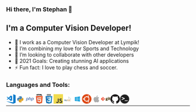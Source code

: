 ### Hi there, I'm Stephan 👋

## I'm a Computer Vision Developer!

- 🔭 I work as a Computer Vision Developer at Lympik!
- 🌱 I’m combining my love for Sports and Technology
- 👯 I’m looking to collaborate with other developers
- 🥅 2021 Goals: Creating stunning AI applications
- ⚡ Fun fact: I love to play chess and soccer.


### Languages and Tools:

<img align="left" alt="Visual Studio Code" width="26px" src="icons/visual-studio-code-icon.png" />
<img align="left" alt="Python" width="26px" src="icons/python-icon.png" />
<img align="left" alt="PHP" width="26px" src="icons/php-icon.png" />
<img align="left" alt="HTML5" width="26px" src="icons/html-icon.png" />
<img align="left" alt="CSS3" width="26px" src="icons/css-icon.png" />
<img align="left" alt="JavaScript" width="26px" src="icons/javascript-icon.png" />
<img align="left" alt="MySQL" width="26px" src="icons/mysql-icon.png" />
<img align="left" alt="Windows" width="26px" src="icons/windows-icon.png" />
<img align="left" alt="Ubuntu" width="26px" src="icons/ubuntu-icon.png" />
<img align="left" alt="MacOS" width="26px" src="icons/apple-icon.png" />
<img align="left" alt="Git" width="26px" src="icons/git-icon.png" />
<img align="left" alt="Github" width="26px" src="icons/github-icon.png" />
<img align="left" alt="Terminal" width="26px" src="icons/terminal-icon.png" />
<br />

---
